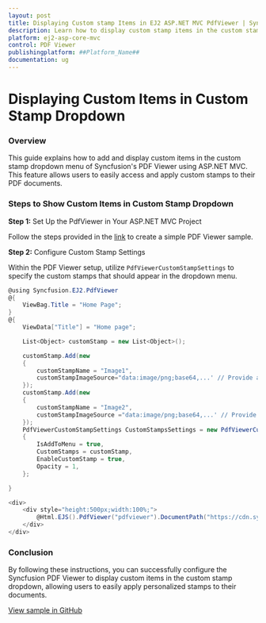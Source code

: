 ```yaml
---
layout: post  
title: Displaying Custom stamp Items in EJ2 ASP.NET MVC PdfViewer | Syncfusion  
description: Learn how to display custom stamp items in the custom stamp in the Syncfusion ASP.NET MVC PDF Viewer component of Syncfusion Essential JS 2 and more.
platform: ej2-asp-core-mvc
control: PDF Viewer
publishingplatform: ##Platform_Name##
documentation: ug  
---
```


# Displaying Custom Items in Custom Stamp Dropdown

### Overview

This guide explains how to add and display custom items in the custom stamp dropdown menu of Syncfusion's PDF Viewer using ASP.NET MVC. This feature allows users to easily access and apply custom stamps to their PDF documents.

### Steps to Show Custom Items in Custom Stamp Dropdown

**Step 1:** Set Up the PdfViewer in Your ASP.NET MVC Project

 Follow the steps provided in the [link](https://ej2.syncfusion.com/aspnetmvc/documentation/pdfviewer/getting-started) to create a simple PDF Viewer sample.

**Step 2:** Configure Custom Stamp Settings

Within the PDF Viewer setup, utilize `PdfViewerCustomStampSettings` to specify the custom stamps that should appear in the dropdown menu.

```cs
@using Syncfusion.EJ2.PdfViewer
@{
    ViewBag.Title = "Home Page";
}
@{
    ViewData["Title"] = "Home page";

    List<Object> customStamp = new List<Object>();

    customStamp.Add(new
    {
        customStampName = "Image1",
        customStampImageSource="data:image/png;base64,...' // Provide a valid base64 or URL for the image"
    });
    customStamp.Add(new
    {
        customStampName = "Image2",
        customStampImageSource ="data:image/png;base64,...' // Provide a valid base64 or URL for the image"
    });
    PdfViewerCustomStampSettings CustomStampsSettings = new PdfViewerCustomStampSettings()
    {
        IsAddToMenu = true,
        CustomStamps = customStamp,
        EnableCustomStamp = true,
        Opacity = 1,
    };

}

<div>
    <div style="height:500px;width:100%;">
        @Html.EJS().PdfViewer("pdfviewer").DocumentPath("https://cdn.syncfusion.com/content/pdf/pdf-succinctly.pdf").CustomStampSettings(CustomStampsSettings).Render()
    </div>
</div>

```
### Conclusion

By following these instructions, you can successfully configure the Syncfusion PDF Viewer to display custom items in the custom stamp dropdown, allowing users to easily apply personalized stamps to their documents.

[View sample in GitHub](https://github.com/SyncfusionExamples/mvc-pdf-viewer-examples/tree/master/How%20to)